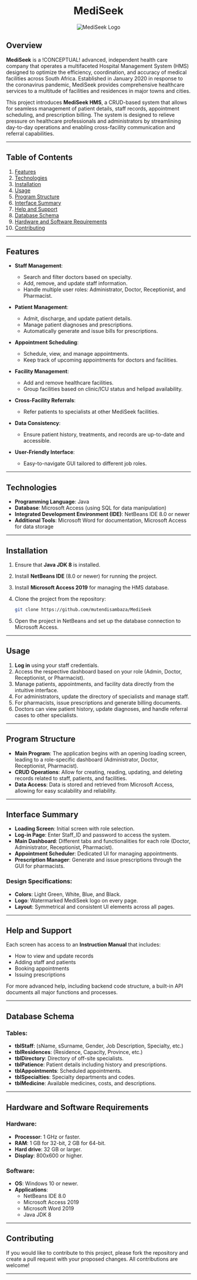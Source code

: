 <h1 align="center">MediSeek </h1>

<p align="center">
  <img src="./MEDISEEK%20LOGO.png" alt="MediSeek Logo">
</p>

## Overview

**MediSeek** is a !CONCEPTUAL! advanced, independent health care company that operates a multifaceted Hospital Management System (HMS) designed to optimize the efficiency, coordination, and accuracy of medical facilities across South Africa. Established in January 2020 in response to the coronavirus pandemic, MediSeek provides comprehensive healthcare services to a multitude of facilities and residences in major towns and cities.

This project introduces **MediSeek HMS**, a CRUD-based system that allows for seamless management of patient details, staff records, appointment scheduling, and prescription billing. The system is designed to relieve pressure on healthcare professionals and administrators by streamlining day-to-day operations and enabling cross-facility communication and referral capabilities.

---

## Table of Contents
1. [Features](#features)
2. [Technologies](#technologies)
3. [Installation](#installation)
4. [Usage](#usage)
5. [Program Structure](#program-structure)
6. [Interface Summary](#interface-summary)
7. [Help and Support](#help-and-support)
8. [Database Schema](#database-schema)
9. [Hardware and Software Requirements](#hardware-and-software-requirements)
10. [Contributing](#contributing)

---

## Features

- **Staff Management**: 
  - Search and filter doctors based on specialty.
  - Add, remove, and update staff information.
  - Handle multiple user roles: Administrator, Doctor, Receptionist, and Pharmacist.
  
- **Patient Management**:
  - Admit, discharge, and update patient details.
  - Manage patient diagnoses and prescriptions.
  - Automatically generate and issue bills for prescriptions.

- **Appointment Scheduling**:
  - Schedule, view, and manage appointments.
  - Keep track of upcoming appointments for doctors and facilities.

- **Facility Management**:
  - Add and remove healthcare facilities.
  - Group facilities based on clinic/ICU status and helipad availability.
  
- **Cross-Facility Referrals**: 
  - Refer patients to specialists at other MediSeek facilities.
  
- **Data Consistency**: 
  - Ensure patient history, treatments, and records are up-to-date and accessible.
  
- **User-Friendly Interface**: 
  - Easy-to-navigate GUI tailored to different job roles.

---

## Technologies

- **Programming Language**: Java
- **Database**: Microsoft Access (using SQL for data manipulation)
- **Integrated Development Environment (IDE)**: NetBeans IDE 8.0 or newer
- **Additional Tools**: Microsoft Word for documentation, Microsoft Access for data storage

---

## Installation

1. Ensure that **Java JDK 8** is installed.
2. Install **NetBeans IDE** (8.0 or newer) for running the project.
3. Install **Microsoft Access 2019** for managing the HMS database.
4. Clone the project from the repository:

   ```bash
   git clone https://github.com/mutendisambaza/MediSeek

5. Open the project in NetBeans and set up the database connection to Microsoft Access.

---

## Usage

1. **Log in** using your staff credentials.
2. Access the respective dashboard based on your role (Admin, Doctor, Receptionist, or Pharmacist).
3. Manage patients, appointments, and facility data directly from the intuitive interface.
4. For administrators, update the directory of specialists and manage staff.
5. For pharmacists, issue prescriptions and generate billing documents.
6. Doctors can view patient history, update diagnoses, and handle referral cases to other specialists.

---

## Program Structure

- **Main Program**: The application begins with an opening loading screen, leading to a role-specific dashboard (Administrator, Doctor, Receptionist, Pharmacist).
- **CRUD Operations**: Allow for creating, reading, updating, and deleting records related to staff, patients, and facilities.
- **Data Access**: Data is stored and retrieved from Microsoft Access, allowing for easy scalability and reliability.

---

## Interface Summary

- **Loading Screen**: Initial screen with role selection.
- **Log-in Page**: Enter Staff_ID and password to access the system.
- **Main Dashboard**: Different tabs and functionalities for each role (Doctor, Administrator, Receptionist, Pharmacist).
- **Appointment Scheduler**: Dedicated UI for managing appointments.
- **Prescription Manager**: Generate and issue prescriptions through the GUI for pharmacists.

### Design Specifications:
- **Colors**: Light Green, White, Blue, and Black.
- **Logo**: Watermarked MediSeek logo on every page.
- **Layout**: Symmetrical and consistent UI elements across all pages.

---

## Help and Support

Each screen has access to an **Instruction Manual** that includes:

- How to view and update records
- Adding staff and patients
- Booking appointments
- Issuing prescriptions

For more advanced help, including backend code structure, a built-in API documents all major functions and processes.

---

## Database Schema

### Tables:

- **tblStaff**: (sName, sSurname, Gender, Job Description, Specialty, etc.)
- **tblResidences**: (Residence, Capacity, Province, etc.)
- **tblDirectory**: Directory of off-site specialists.
- **tblPatience**: Patient details including history and prescriptions.
- **tblAppointments**: Scheduled appointments.
- **tblSpecialties**: Specialty departments and codes.
- **tblMedicine**: Available medicines, costs, and descriptions.

---

## Hardware and Software Requirements

### Hardware:

- **Processor**: 1 GHz or faster.
- **RAM**: 1 GB for 32-bit, 2 GB for 64-bit.
- **Hard drive**: 32 GB or larger.
- **Display**: 800x600 or higher.

### Software:

- **OS**: Windows 10 or newer.
- **Applications**: 
  - NetBeans IDE 8.0
  - Microsoft Access 2019
  - Microsoft Word 2019
  - Java JDK 8

---

## Contributing

If you would like to contribute to this project, please fork the repository and create a pull request with your proposed changes. All contributions are welcome!

---

